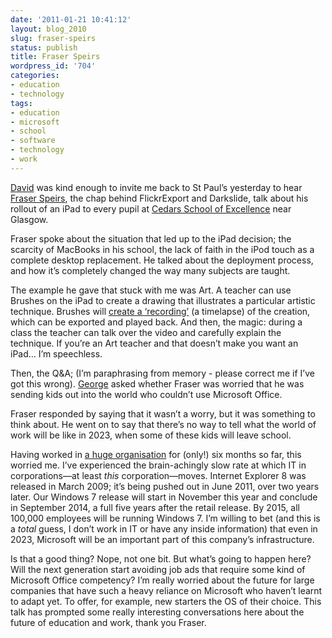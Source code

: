 ```yaml
---
date: '2011-01-21 10:41:12'
layout: blog_2010
slug: fraser-speirs
status: publish
title: Fraser Speirs
wordpress_id: '704'
categories:
- education
- technology
tags:
- education
- microsoft
- school
- software
- technology
- work
---
```


[David](http://preoccupations.org/) was kind enough to invite me back to St
Paul’s yesterday to hear [Fraser Speirs](http://speirs.org/), the chap behind
FlickrExport and Darkslide, talk about his rollout of an iPad to every pupil
at [Cedars School of Excellence](http://cedars.inverclyde.sch.uk/) near
Glasgow.

Fraser spoke about the situation that led up to the iPad decision; the
scarcity of MacBooks in his school, the lack of faith in the iPod touch as a
complete desktop replacement. He talked about the deployment process, and how
it’s completely changed the way many subjects are taught.

The example he gave that stuck with me was Art. A teacher can use Brushes on
the iPad to create a drawing that illustrates a particular artistic technique.
Brushes will [create a ‘recording’](http://vimeo.com/10912584) (a timelapse)
of the creation, which can be exported and played back. And then, the magic:
during a class the teacher can talk over the video and carefully explain the
technique. If you’re an Art teacher and that doesn’t make you want an iPad…
I’m speechless.

Then, the Q&A; (I’m paraphrasing from memory - please correct me if I’ve got
this wrong). [George](http://twitter.com/burgesg) asked whether Fraser was
worried that he was sending kids out into the world who couldn’t use Microsoft
Office.

Fraser responded by saying that it wasn’t a worry, but it was something to
think about. He went on to say that there’s no way to tell what the world of
work will be like in 2023, when some of these kids will leave school.

Having worked in [a huge organisation](http://www.gsk.com/) for (only!) six
months so far, this worried me. I’ve experienced the brain-achingly slow rate
at which IT in corporations—at least _this_ corporation—moves. Internet
Explorer 8 was released in March 2009; it’s being pushed out in June 2011,
over two years later. Our Windows 7 release will start in November this year
and conclude in September 2014, a full five years after the retail release. By
2015, all 100,000 employees will be running Windows 7. I’m willing to bet (and
this is a _total_ guess, I don’t work in IT or have any inside information)
that even in 2023, Microsoft will be an important part of this company’s
infrastructure.

Is that a good thing? Nope, not one bit. But what’s going to happen here? Will
the next generation start avoiding job ads that require some kind of Microsoft
Office competency? I’m really worried about the future for large companies
that have such a heavy reliance on Microsoft who haven’t learnt to adapt yet.
To offer, for example, new starters the OS of their choice. This talk has
prompted some really interesting conversations here about the future of
education and work, thank you Fraser.

